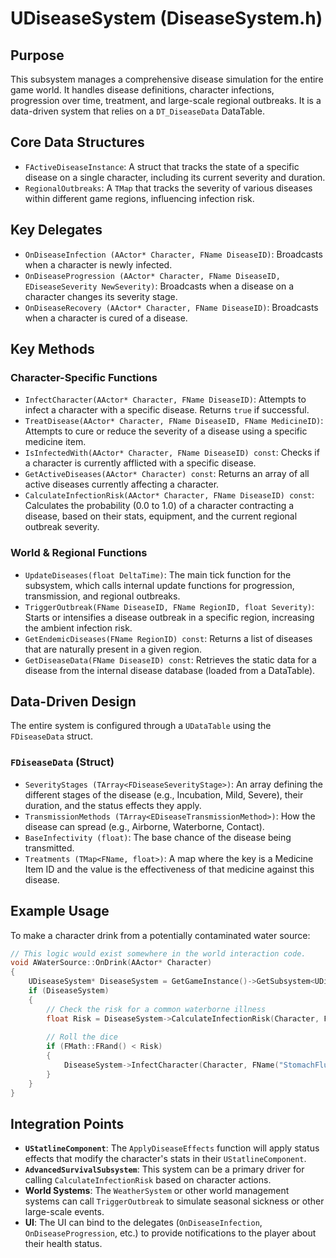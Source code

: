 # UDiseaseSystem (DiseaseSystem.h)

## Purpose
This subsystem manages a comprehensive disease simulation for the entire game world. It handles disease definitions, character infections, progression over time, treatment, and large-scale regional outbreaks. It is a data-driven system that relies on a `DT_DiseaseData` DataTable.

## Core Data Structures
- `FActiveDiseaseInstance`: A struct that tracks the state of a specific disease on a single character, including its current severity and duration.
- `RegionalOutbreaks`: A `TMap` that tracks the severity of various diseases within different game regions, influencing infection risk.

## Key Delegates
- `OnDiseaseInfection (AActor* Character, FName DiseaseID)`: Broadcasts when a character is newly infected.
- `OnDiseaseProgression (AActor* Character, FName DiseaseID, EDiseaseSeverity NewSeverity)`: Broadcasts when a disease on a character changes its severity stage.
- `OnDiseaseRecovery (AActor* Character, FName DiseaseID)`: Broadcasts when a character is cured of a disease.

## Key Methods

### Character-Specific Functions
- `InfectCharacter(AActor* Character, FName DiseaseID)`: Attempts to infect a character with a specific disease. Returns `true` if successful.
- `TreatDisease(AActor* Character, FName DiseaseID, FName MedicineID)`: Attempts to cure or reduce the severity of a disease using a specific medicine item.
- `IsInfectedWith(AActor* Character, FName DiseaseID) const`: Checks if a character is currently afflicted with a specific disease.
- `GetActiveDiseases(AActor* Character) const`: Returns an array of all active diseases currently affecting a character.
- `CalculateInfectionRisk(AActor* Character, FName DiseaseID) const`: Calculates the probability (0.0 to 1.0) of a character contracting a disease, based on their stats, equipment, and the current regional outbreak severity.

### World & Regional Functions
- `UpdateDiseases(float DeltaTime)`: The main tick function for the subsystem, which calls internal update functions for progression, transmission, and regional outbreaks.
- `TriggerOutbreak(FName DiseaseID, FName RegionID, float Severity)`: Starts or intensifies a disease outbreak in a specific region, increasing the ambient infection risk.
- `GetEndemicDiseases(FName RegionID) const`: Returns a list of diseases that are naturally present in a given region.
- `GetDiseaseData(FName DiseaseID) const`: Retrieves the static data for a disease from the internal disease database (loaded from a DataTable).

## Data-Driven Design
The entire system is configured through a `UDataTable` using the `FDiseaseData` struct.

### `FDiseaseData` (Struct)
- `SeverityStages (TArray<FDiseaseSeverityStage>)`: An array defining the different stages of the disease (e.g., Incubation, Mild, Severe), their duration, and the status effects they apply.
- `TransmissionMethods (TArray<EDiseaseTransmissionMethod>)`: How the disease can spread (e.g., Airborne, Waterborne, Contact).
- `BaseInfectivity (float)`: The base chance of the disease being transmitted.
- `Treatments (TMap<FName, float>)`: A map where the key is a Medicine Item ID and the value is the effectiveness of that medicine against this disease.

## Example Usage

To make a character drink from a potentially contaminated water source:
```cpp
// This logic would exist somewhere in the world interaction code.
void AWaterSource::OnDrink(AActor* Character)
{
    UDiseaseSystem* DiseaseSystem = GetGameInstance()->GetSubsystem<UDiseaseSystem>();
    if (DiseaseSystem)
    {
        // Check the risk for a common waterborne illness
        float Risk = DiseaseSystem->CalculateInfectionRisk(Character, FName("StomachFlu"));
        
        // Roll the dice
        if (FMath::FRand() < Risk)
        {
            DiseaseSystem->InfectCharacter(Character, FName("StomachFlu"));
        }
    }
}
```

## Integration Points
- **`UStatlineComponent`**: The `ApplyDiseaseEffects` function will apply status effects that modify the character's stats in their `UStatlineComponent`.
- **`AdvancedSurvivalSubsystem`**: This system can be a primary driver for calling `CalculateInfectionRisk` based on character actions.
- **World Systems**: The `WeatherSystem` or other world management systems can call `TriggerOutbreak` to simulate seasonal sickness or other large-scale events.
- **UI**: The UI can bind to the delegates (`OnDiseaseInfection`, `OnDiseaseProgression`, etc.) to provide notifications to the player about their health status.
